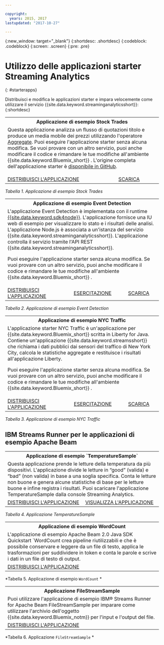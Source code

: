 ```yaml
---

copyright:
  years: 2015, 2017
lastupdated: "2017-10-27"

---
```


<!-- Attribute definitions -->
{:new_window: target="_blank"}
{:shortdesc: .shortdesc}
{:codeblock: .codeblock}
{:screen: .screen}
{:pre: .pre}

# Utilizzo delle applicazioni starter Streaming Analytics
{: #starterapps}

Distribuisci e modifica le applicazioni starter e impara velocemente come utilizzare il servizio {{site.data.keyword.streaminganalyticsshort}}:
{:shortdesc}

<table summary="Questa tabella descrive, nella prima riga, l'applicazione starter Stock Trades. La tabella include nella seconda riga:
1. Nella prima colonna, un link a un video su come distribuire l'applicazione starter Stock Trades. 2. Nella seconda colonna, un link per scaricare direttamente l'applicazione starter Stock Trades.
 ">
  <tr>
    <th colspan="3">Applicazione di esempio Stock Trades <br></th>
  </tr>
  <tr>
    <td colspan="3">Questa applicazione analizza un flusso di quotazioni titolo e produce un media mobile dei prezzi utilizzando l'operatore <a href="https://www.ibm.com/support/knowledgecenter/SSCRJU_4.2.0/com.ibm.streams.toolkits.doc/spldoc/dita/tk$spl/op$spl.relational$Aggregate.html">Aggregate</a>.
Puoi eseguire l'applicazione starter senza alcuna modifica. Se vuoi provare con un altro servizio, puoi anche modificare
il codice e rimandare le tue modifiche all'ambiente {{site.data.keyword.Bluemix_short}} . L'origine completa dell'applicazione starter è <a href="https://github.com/IBMStreams/samples/tree/master/QuickStart/TradesApp">disponibile in GitHub</a>.</p>
</td>
  </tr>
  <tr>
    <td><a href="https://developer.ibm.com/streamsdev/videos/getting-started-streaming-analytics-service-using-trades-starter-application/" target="_blank">DISTRIBUISCI L'APPLICAZIONE</a><br></td>
    <td><a href="https://github.com/IBMStreams/samples/raw/master/QuickStart/TradesApp/starterApp/StockTradesStarterApp.sab" target="_blank">SCARICA</a></td>
  </tr>
</table>

*Tabella 1. Applicazione di esempio Stock Trades*


<table summary="Questa tabella descrive, nella prima riga, l'applicazione di esempio Event Detection. Nella seconda riga, la tabella include:
1. Nella prima colonna, un link alle istruzioni su come distribuire l'applicazione starter Event Detection. 2. Nella seconda colonna, un link alle esercitazioni su come utilizzare l'applicazione starter Event Detection. 3. Nella terza colonna, un link per scaricare direttamente l'applicazione starter Event Detection.
 ">
  <tr>
    <th colspan="3">Applicazione di esempio Event Detection <br></th>
  </tr>
  <tr>
    <td colspan="3">L'applicazione Event Detection è implementata con il runtime <a href="https://console.ng.bluemix.net/catalog/starters/sdk-for-nodejs/?cm_mmc=dw-_-bluemix-_-ba-bluemix-detect-complex-events-from-data-stream-trs-_-article">{{site.data.keyword.sdk4node}}</a>.
L'applicazione
fornisce una IU web di esempio per visualizzare lo stato e i risultati delle analisi.
L'applicazione Node.js è
associata a un'istanza del servizio {{site.data.keyword.streaminganalyticsshort}}. L'applicazione controlla
il servizio tramite l'API REST
{{site.data.keyword.streaminganalyticsshort}}.
<p>Puoi eseguire l'applicazione starter senza alcuna modifica.
Se vuoi provare con un altro servizio, puoi anche modificare
il codice e rimandare le tue modifiche all'ambiente {{site.data.keyword.Bluemix_short}} .</p>
</td>
  </tr>
  <tr>
    <td><a href="/docs/services/StreamingAnalytics/t_starter_app_deploy.html" target="_blank">DISTRIBUISCI L'APPLICAZIONE</a><br></td>
    <td><a href="http://www.ibm.com/developerworks/library/ba-bluemix-detect-complex-events-from-data-stream-trs/index.html" target="_blank">ESERCITAZIONE</a></td>
    <td><a href="https://streams-github-samples.mybluemix.net/?get=QuickStart/EventDetection" target="_blank">SCARICA</a></td>
  </tr>
</table>

*Tabella 2. Applicazione di esempio Event Detection*

<table summary="Questa tabella descrive, nella prima riga, l'applicazione di esempio New York Traffic. Nella seconda riga, la tabella include:
1. Nella prima colonna, un link alle istruzioni su come distribuire l'applicazione di esempio New York Traffic. 2. Nella seconda colonna, un link alle esercitazioni su come utilizzare l'applicazione di esempio New York Traffic. 3. Nella terza colonna, un link per scaricare direttamente l'applicazione di esempio New York Traffic.">
  <tr>
    <th colspan="3">Applicazione di esempio NYC Traffic <br></th>
  </tr>
  <tr>
    <td colspan="3">L'applicazione starter NYC Traffic è un'applicazione per {{site.data.keyword.Bluemix_short}} scritta in Liberty for Java. Contiene un'applicazione {{site.data.keyword.streamsshort}} che richiama i dati pubblici dai sensori del traffico
di New York City, calcola le statistiche aggregate e restituisce i risultati all'applicazione
Liberty.
<p>Puoi eseguire l'applicazione starter senza alcuna modifica. Se vuoi provare con un altro servizio, puoi anche modificare
il codice e rimandare le tue modifiche all'ambiente {{site.data.keyword.Bluemix_short}} .</p>
</td>
  </tr>
  <tr>
    <td><a href="/docs/services/StreamingAnalytics/t_starter_app_deploy.html" target="_blank">DISTRIBUISCI L'APPLICAZIONE</a><br></td>
    <td><a href="https://developer.ibm.com/streamsdev/docs/bluemix-streaming-analytics-starter-application/" target="_blank">ESERCITAZIONE</a></td>
    <td><a href="https://streams-github-samples.mybluemix.net/?get=QuickStart/NYCTraffic" target="_blank">SCARICA</a></td>
  </tr>
</table>

*Tabella 3. Applicazione di esempio NYC Traffic*

## IBM Streams Runner per le applicazioni di esempio Apache Beam

<table summary="Questa tabella descrive, nella prima riga, l'applicazione TemperatureSample Beam. La tabella include nella seconda riga, un link a un'esercitazione su come distribuire l'applicazione TemperatureSample Beam.
 ">
  <tr>
    <th colspan="3">Applicazione di esempio `TemperatureSample`<br></th>
  </tr>
  <tr>
    <td colspan="3">Questa applicazione prende le letture della temperatura da più dispositivi. L'applicazione divide le letture in “good” (valida) e “bad” (non valida) in base a una soglia specifica. Conta le letture non buone e genera alcune statistiche di base per le letture buone e infine registra i risultati. Puoi scaricare l'applicazione TemperatureSample dalla console Streaming Analytics.
</td>
  </tr>
  <tr>
    <td><a href="https://ibmstreams.github.io/streamsx.documentation/docs/beamrunner/beamrunner-3-sample/#running-the-temperaturesample-application" target="_blank">DISTRIBUISCI L'APPLICAZIONE</a><br></td>
    <td><a href="https://ibmstreams.github.io/streamsx.documentation/docs/beamrunner/beamrunner-3-sample/#viewing-the-running-application" target="_blank">VISUALIZZA L'APPLICAZIONE</a></td>
  </tr>
</table>

*Tabella 4. Applicazione TemperatureSample*

<table summary="Questa tabella descrive, nella prima riga, l'applicazione di esempio WordCount Beam. La tabella include nella seconda riga, un link a un'esercitazione su come distribuire l'applicazione di esempio WordCount.
 ">
  <tr>
    <th colspan="3">Applicazione di esempio WordCount<br></th>
  </tr>
  <tr>
    <td colspan="3">L'applicazione di esempio Apache Beam 2.0 Java SDK Quickstart `WordCount crea pipeline riutilizzabili e che è possibile conservare e leggere da un file di testo, applica le trasformazioni per suddividere in token e conta le parole e scrive i dati in un file di testo di output.
</td>
  </tr>
  <tr>
    <td><a href="https://ibmstreams.github.io/streamsx.documentation/docs/beamrunner/beamrunner-3b-wordcount/" target="_blank">DISTRIBUISCI L'APPLICAZIONE</a><br></td>
  </tr>
</table>

*Tabella 5. Applicazione di esempio `WordCount` *

<table summary="Questa tabella descrive, nella prima riga, l'applicazione di esempio `FileStreamSample`. La tabella include nella seconda riga, un link a un'esercitazione su come distribuire l'applicazione `FileStreamSample`.
 ">
  <tr>
    <th colspan="3">Applicazione FileStreamSample<br></th>
  </tr>
  <tr>
    <td colspan="3">Puoi utilizzare l'applicazione di esempio IBM® Streams Runner for Apache Beam FileStreamSample per imparare come utilizzare l'archivio dell'oggetto {{site.data.keyword.Bluemix_notm}} per l'input e l'output del file.
</td>
  </tr>
  <tr>
    <td><a href="https://ibmstreams.github.io/streamsx.documentation/docs/beamrunner/beamrunner-5b-objstor/" target="_blank">DISTRIBUISCI L'APPLICAZIONE</a><br></td>
  </tr>
</table>

*Tabella 6. Applicazione `FileStreamSample` *
